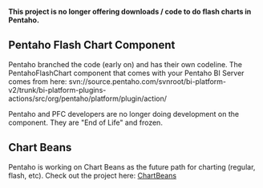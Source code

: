 **This project is no longer offering downloads / code to do flash charts in Pentaho.**

## Pentaho Flash Chart Component ##
Pentaho branched the code (early on) and has their own codeline.  The PentahoFlashChart component that comes with your Pentaho BI Server comes from here:
svn://source.pentaho.com/svnroot/bi-platform-v2/trunk/bi-platform-plugins-actions/src/org/pentaho/platform/plugin/action/

Pentaho and PFC developers are no longer doing development on the component.  They are "End of Life" and frozen.

## Chart Beans ##
Pentaho is working on Chart Beans as the future path for charting (regular, flash, etc).  Check out the project here:
[ChartBeans](http://wiki.pentaho.com/display/COM/The+Pentaho+ChartBeans+Project)